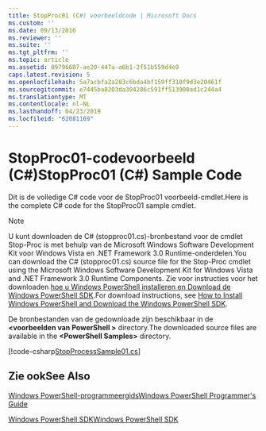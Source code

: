 ```yaml
---
title: StopProc01 (C#) voorbeeldcode | Microsoft Docs
ms.custom: ''
ms.date: 09/13/2016
ms.reviewer: ''
ms.suite: ''
ms.tgt_pltfrm: ''
ms.topic: article
ms.assetid: 89796687-ae20-447a-a6b1-2f51b559d4e9
caps.latest.revision: 5
ms.openlocfilehash: 5a7acbfa2a283c6bda4bf159ff310f9d3e20461f
ms.sourcegitcommit: e7445ba8203da304286c591ff513900ad1c244a4
ms.translationtype: MT
ms.contentlocale: nl-NL
ms.lasthandoff: 04/23/2019
ms.locfileid: "62081169"
---
```

# <a name="stopproc01-c-sample-code"></a><span data-ttu-id="abb89-102">StopProc01-codevoorbeeld (C#)</span><span class="sxs-lookup"><span data-stu-id="abb89-102">StopProc01 (C#) Sample Code</span></span>

<span data-ttu-id="abb89-103">Dit is de volledige C# code voor de StopProc01 voorbeeld-cmdlet.</span><span class="sxs-lookup"><span data-stu-id="abb89-103">Here is the complete C# code for the StopProc01 sample cmdlet.</span></span>

> [!NOTE]
> <span data-ttu-id="abb89-104">U kunt downloaden de C# (stopproc01.cs)-bronbestand voor de cmdlet Stop-Proc is met behulp van de Microsoft Windows Software Development Kit voor Windows Vista en .NET Framework 3.0 Runtime-onderdelen.</span><span class="sxs-lookup"><span data-stu-id="abb89-104">You can download the C# (stopproc01.cs) source file for the Stop-Proc cmdlet using the Microsoft Windows Software Development Kit for Windows Vista and .NET Framework 3.0 Runtime Components.</span></span> <span data-ttu-id="abb89-105">Zie voor instructies voor het downloaden [hoe u Windows PowerShell installeren en Download de Windows PowerShell SDK](/powershell/developer/installing-the-windows-powershell-sdk).</span><span class="sxs-lookup"><span data-stu-id="abb89-105">For download instructions, see [How to Install Windows PowerShell and Download the Windows PowerShell SDK](/powershell/developer/installing-the-windows-powershell-sdk).</span></span>
>
> <span data-ttu-id="abb89-106">De bronbestanden van de gedownloade zijn beschikbaar in de  **\<voorbeelden van PowerShell >** directory.</span><span class="sxs-lookup"><span data-stu-id="abb89-106">The downloaded source files are available in the **\<PowerShell Samples>** directory.</span></span>

[!code-csharp[StopProcessSample01.cs](../../powershell-sdk-samples/SDK-2.0/csharp/StopProcessSample01/StopProcessSample01.cs#L11-L212 "StopProcessSample01.cs")]

## <a name="see-also"></a><span data-ttu-id="abb89-107">Zie ook</span><span class="sxs-lookup"><span data-stu-id="abb89-107">See Also</span></span>

[<span data-ttu-id="abb89-108">Windows PowerShell-programmeergids</span><span class="sxs-lookup"><span data-stu-id="abb89-108">Windows PowerShell Programmer's Guide</span></span>](./windows-powershell-programmer-s-guide.md)

[<span data-ttu-id="abb89-109">Windows PowerShell SDK</span><span class="sxs-lookup"><span data-stu-id="abb89-109">Windows PowerShell SDK</span></span>](../windows-powershell-reference.md)